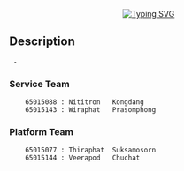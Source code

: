 <div display="flex" align="center">
	<a href="https://git.io/typing-svg">
		<img src="https://readme-typing-svg.demolab.com?font=roboto&weight=300&duration=2000&pause=800&center=true&multiline=true&random=false&width=435&lines=KMITL+Computer+Engineering+Project;+Digital+Scan+Online+Examination+Creator+System" alt="Typing SVG" />
	</a>
</div>

## Description  
	 -

<div display="flex">

### Service Team
		65015088 : Nititron   Kongdang
		65015143 : Wiraphat   Prasomphong


###  Platform Team
		65015077 : Thiraphat  Suksamosorn
		65015144 : Veerapod   Chuchat
